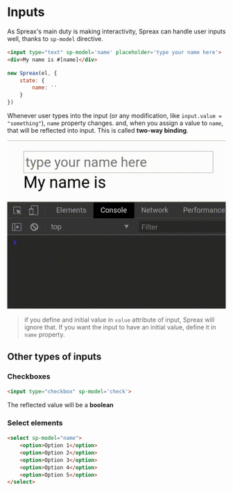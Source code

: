 # Inputs
As Spreax's main duty is making interactivity, Spreax can handle user inputs well, thanks to `sp-model` directive.
```html
<input type="text" sp-model='name' placeholder='type your name here'>
<div>My name is #[name]</div>
```
```js
new Spreax(el, {
	state: {
		name: ''
	}
})
```
Whenever user types into the input (or any modification, like `input.value = "something"`), `name` property changes. and, when you assign a value to `name`, that will be reflected into input. This is called **two-way binding**. 

![](img/sp-model.gif)
> if you define and initial value in `value` attribute of input, Spreax will ignore that. If you want the input to have an initial value, define it in `name` property.
## Other types of inputs
### Checkboxes
```html
<input type="checkbox" sp-model='check'>
```
The reflected value will be a **boolean** 
### Select elements
```html
<select sp-model="name">
	<option>Option 1</option>
	<option>Option 2</option>
	<option>Option 3</option>
	<option>Option 4</option>
	<option>Option 5</option>
</select>
```